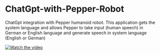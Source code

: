 # ChatGpt-with-Pepper-Robot
ChatGpt integration with Pepper humanoid robot. This application gets the system language and allows Pepper to take input (human speech) in German or English language and generate speech in system language (English or German) 

[![Watch the video](https://img.youtube.com/vi/nTQUwghvy5Q/default.jpg)]([https://youtu.be/nTQUwghvy5Q](https://www.youtube.com/shorts/3E-yKcQctPo))
